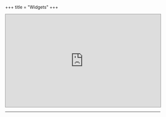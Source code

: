 +++
title = "Widgets"
+++
<iframe allowtransparency="yes" scrolling="no" style="border: 1px solid #888; width:100%; height:302px; overflow: hidden;" src="https://in-the-sky.org/widgets/moonphase.php?skin=1&locale=1&town=1261481"></iframe>
<hr>
